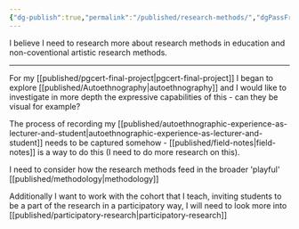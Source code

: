 ```yaml
---
{"dg-publish":true,"permalink":"/published/research-methods/","dgPassFrontmatter":true,"noteIcon":""}
---
```


I believe I need to research more about research methods in education and non-coventional artistic research methods.

---

For my [[published/pgcert-final-project\|pgcert-final-project]] I began to explore [[published/Autoethnography\|autoethnography]] and I would like to investigate in more depth the expressive capabilities of this - can they be visual for example? 

The process of recording my [[published/autoethnographic-experience-as-lecturer-and-student\|autoethnographic-experience-as-lecturer-and-student]] needs to be captured somehow - [[published/field-notes\|field-notes]] is a way to do this (I need to do more research on this).

I need to consider how the research methods feed in the broader 'playful' [[published/methodology\|methodology]]

Additionally I want to work with the cohort that I teach, inviting students to be a part of the research in a participatory way, I will need to look more into [[published/participatory-research\|participatory-research]]